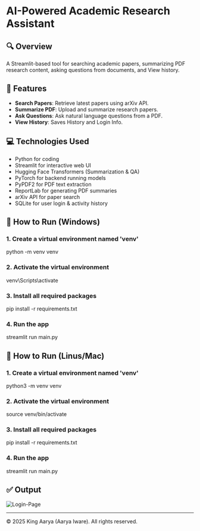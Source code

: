 
# AI-Powered Academic Research Assistant

## 🔍 Overview
A Streamlit-based tool for searching academic papers, summarizing PDF research content, asking questions from documents, and View history.

## 🚀 Features
- **Search Papers**: Retrieve latest papers using arXiv API.
- **Summarize PDF**: Upload and summarize research papers.
- **Ask Questions**: Ask natural language questions from a PDF.
- **View History**: Saves History and Login Info.

## 💻 Technologies Used
- Python for coding
- Streamlit for interactive web UI
- Hugging Face Transformers (Summarization & QA)
- PyTorch for backend running models
- PyPDF2 for PDF text extraction
- ReportLab for generating PDF summaries
- arXiv API for paper search
- SQLite for user login & activity history

## 📝 How to Run (Windows)

### 1. Create a virtual environment named 'venv'
python -m venv venv

### 2. Activate the virtual environment
venv\Scripts\activate

### 3. Install all required packages
pip install -r requirements.txt

### 4. Run the app
streamlit run main.py

## 📝 How to Run (Linus/Mac)

### 1. Create a virtual environment named 'venv'
python3 -m venv venv

### 2. Activate the virtual environment
source venv/bin/activate

### 3. Install all required packages
pip install -r requirements.txt

### 4. Run the app
streamlit run main.py


## ✅ Output
![Login-Page](https://github.com/user-attachments/assets/744b63f5-e71d-4182-8ce0-4ad7557095a7)


---

© 2025 King Aarya (Aarya Iware). All rights reserved.
    
